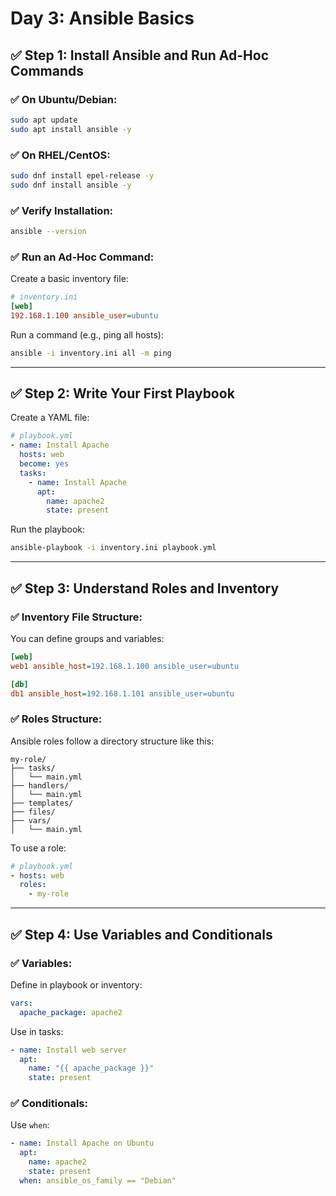 
# Day 3: Ansible Basics

## ✅ Step 1: Install Ansible and Run Ad-Hoc Commands

### ✅ On Ubuntu/Debian:
```bash
sudo apt update
sudo apt install ansible -y
```

### ✅ On RHEL/CentOS:
```bash
sudo dnf install epel-release -y
sudo dnf install ansible -y
```

### ✅ Verify Installation:
```bash
ansible --version
```

### ✅ Run an Ad-Hoc Command:
Create a basic inventory file:
```ini
# inventory.ini
[web]
192.168.1.100 ansible_user=ubuntu
```

Run a command (e.g., ping all hosts):
```bash
ansible -i inventory.ini all -m ping
```

---

## ✅ Step 2: Write Your First Playbook

Create a YAML file:
```yaml
# playbook.yml
- name: Install Apache
  hosts: web
  become: yes
  tasks:
    - name: Install Apache
      apt:
        name: apache2
        state: present
```

Run the playbook:
```bash
ansible-playbook -i inventory.ini playbook.yml
```

---

## ✅ Step 3: Understand Roles and Inventory

### ✅ Inventory File Structure:
You can define groups and variables:
```ini
[web]
web1 ansible_host=192.168.1.100 ansible_user=ubuntu

[db]
db1 ansible_host=192.168.1.101 ansible_user=ubuntu
```

### ✅ Roles Structure:
Ansible roles follow a directory structure like this:
```
my-role/
├── tasks/
│   └── main.yml
├── handlers/
│   └── main.yml
├── templates/
├── files/
├── vars/
│   └── main.yml
```

To use a role:
```yaml
# playbook.yml
- hosts: web
  roles:
    - my-role
```

---

## ✅ Step 4: Use Variables and Conditionals

### ✅ Variables:
Define in playbook or inventory:
```yaml
vars:
  apache_package: apache2
```

Use in tasks:
```yaml
- name: Install web server
  apt:
    name: "{{ apache_package }}"
    state: present
```

### ✅ Conditionals:
Use `when`:
```yaml
- name: Install Apache on Ubuntu
  apt:
    name: apache2
    state: present
  when: ansible_os_family == "Debian"
```
